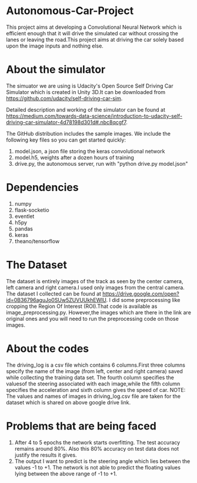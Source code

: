 # Autonomous-Car-Project
This project aims at developing a Convolutional Neural Network which is efficient enough that it will drive the simulated car without crossing the lanes or leaving the road.This project aims at driving the car solely based upon the image inputs and nothing else.

# About the simulator
The simuator we are using is Udacity's Open Source Self Driving Car Simulator which is created in Unity 3D.It can be downloaded from https://github.com/udacity/self-driving-car-sim.

Detailed description and working of the simulator can be found at https://medium.com/towards-data-science/introduction-to-udacity-self-driving-car-simulator-4d78198d301d#.nbc8qcgf7.

The GitHub distribution includes the sample images. We include the following key files so you can get started quickly:

1. model.json, a json file storing the keras convolutional network
2. model.h5, weights after a dozen hours of training
3. drive.py, the autonomous server, run with "python drive.py model.json"

# Dependencies
 
1. numpy
2. flask-socketio
3. eventlet
4. h5py
5. pandas
6. keras
7. theano/tensorflow

# The Dataset
The dataset is entirely images of the track as seen by the center camera, left camera and right camera.I used only images from the central camera.
The dataset I collected can be found at https://drive.google.com/open?id=0B36796aguJo0SUw5ZUVUUkhEWlU.
I did some preprocessing like cropping the Region Of Interest (ROI).That code is available as image_preprocessing.py. However,the images which are there in the link are original ones and you will need to run the preprocessing code on those images.

# About the codes
The driving_log is a csv file which contains 6 columns.First three columns specify the name of the image (from left, center and right camera) saved while collecting the training data set.
The fourth column specifies the valuesof the steering associated with each image,while the fifth column specifies the acceleration and sixth column gives the speed of car.
NOTE: The values and names of images in driving_log.csv file are taken for the dataset which is shared on above google drive link.  

# Problems that are being faced
1. After 4 to 5 epochs the network starts overfitting. The test accuracy remains around 80%. Also this 80% accuracy on test data does not justify the results it gives.
2. The output I want to predict is the steering angle which lies between the values -1 to +1. The network is not able to predict the floating values lying between the above range of -1 to +1. 






